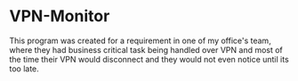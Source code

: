 # VPN-Monitor
This program was created for a requirement in one of my office's team, where they had business critical task being handled over VPN and most of the time their VPN would disconnect and they would not even notice until its too late. 
